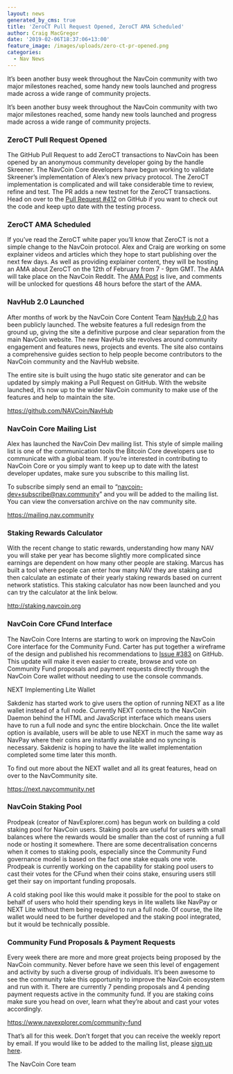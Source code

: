 ```yaml
---
layout: news
generated_by_cms: true
title: 'ZeroCT Pull Request Opened, ZeroCT AMA Scheduled'
author: Craig MacGregor
date: '2019-02-06T18:37:06+13:00'
feature_image: /images/uploads/zero-ct-pr-opened.png
categories:
  - Nav News
---
```

It’s been another busy week throughout the NavCoin community with two major milestones reached, some handy new tools launched and progress made across a wide range of community projects.

<!--more-->

It’s been another busy week throughout the NavCoin community with two major milestones reached, some handy new tools launched and progress made across a wide range of community projects.

### ZeroCT Pull Request Opened

The GitHub Pull Request to add ZeroCT transactions to NavCoin has been opened by an anonymous community developer going by the handle Skreener. The NavCoin Core developers have begun working to validate Skreener’s implementation of Alex’s new privacy protocol. The ZeroCT implementation is complicated and will take considerable time to review, refine and test. The PR adds a new testnet for the ZeroCT transactions. Head on over to the [Pull Request #412](https://github.com/NAVCoin/navcoin-core/pull/412) on GitHub if you want to check out the code and keep upto date with the testing process.

### ZeroCT AMA Scheduled

If you’ve read the ZeroCT white paper you’ll know that ZeroCT is not a simple change to the NavCoin protocol. Alex and Craig are working on some explainer videos and articles which they hope to start publishing over the next few days. As well as providing explainer content, they will be hosting an AMA about ZeroCT on the 12th of February from 7 - 9pm GMT. The AMA will take place on the NavCoin Reddit. The [AMA Post](https://www.reddit.com/r/NavCoin/comments/ankq9s/navcoin_zeroct_ama_tues_feb_12_79_pm_gmt/) is live, and comments will be unlocked for questions 48 hours before the start of the AMA. 

### NavHub 2.0 Launched

After months of work by the NavCoin Core Content Team [NavHub 2.0](https://navhub.org/) has been publicly launched. The website features a full redesign from the ground up, giving the site a definitive purpose and clear separation from the main NavCoin website. The new NavHub site revolves around community engagement and features news, projects and events. The site also contains a comprehensive guides section to help people become contributors to the NavCoin community and the NavHub website. 

The entire site is built using the hugo static site generator and can be updated by simply making a Pull Request on GitHub. With the website launched, it’s now up to the wider NavCoin community to make use of the features and help to maintain the site.

<https://github.com/NAVCoin/NavHub> 

### NavCoin Core Mailing List

Alex has launched the NavCoin Dev mailing list. This style of simple mailing list is one of the communication tools the Bitcoin Core developers use to communicate with a global team. If you’re interested in contributing to NavCoin Core or you simply want to keep up to date with the latest developer updates, make sure you subscribe to this mailing list.

To subscribe simply send an email to “navcoin-dev+subscribe@nav.community” and you will be added to the mailing list. You can view the conversation archive on the nav community site.

<https://mailing.nav.community> 

### Staking Rewards Calculator

With the recent change to static rewards, understanding how many NAV you will stake per year has become slightly more complicated since earnings are dependent on how many other people are staking. Marcus has built a tool where people can enter how many NAV they are staking and then calculate an estimate of their yearly staking rewards based on current network statistics. This staking calculator has now been launched and you can try the calculator at the link below.

<http://staking.navcoin.org>

### NavCoin Core CFund Interface

The NavCoin Core Interns are starting to work on improving the NavCoin Core interface for the Community Fund. Carter has put together a wireframe of the design and published his recommendations to [Issue #383](https://github.com/NAVCoin/navcoin-core/issues/383) on GitHub. This update will make it even easier to create, browse and vote on Community Fund proposals and payment requests directly through the NavCoin Core wallet without needing to use the console commands.

NEXT Implementing Lite Wallet

Sakdeniz has started work to give users the option of running NEXT as a lite wallet instead of a full node. Currently NEXT connects to the NavCoin Daemon behind the HTML and JavaScript interface which means users have to run a full node and sync the entire blockchain. Once the lite wallet option is available, users will be able to use NEXT in much the same way as NavPay where their coins are instantly available and no syncing is necessary. Sakdeniz is hoping to have the lite wallet implementation completed some time later this month.

To find out more about the NEXT wallet and all its great features, head on over to the NavCommunity site.

<https://next.navcommunity.net> 

### NavCoin Staking Pool

Prodpeak (creator of NavExplorer.com) has begun work on building a cold staking pool for NavCoin users. Staking pools are useful for users with small balances where the rewards would be smaller than the cost of running a full node or hosting it somewhere. There are some decentralisation concerns when it comes to staking pools, especially since the Community Fund governance model is based on the fact one stake equals one vote. Prodpeak is currently working on the capability for staking pool users to cast their votes for the CFund when their coins stake, ensuring users still get their say on important funding proposals.

A cold staking pool like this would make it possible for the pool to stake on behalf of users who hold their spending keys in lite wallets like NavPay or NEXT Lite without them being required to run a full node. Of course, the lite wallet would need to be further developed and the staking pool integrated, but it would be technically possible.

### Community Fund Proposals & Payment Requests

Every week there are more and more great projects being proposed by the NavCoin community. Never before have we seen this level of engagement and activity by such a diverse group of individuals. It’s been awesome to see the community take this opportunity to improve the NavCoin ecosystem and run with it. There are currently 7 pending proposals and 4 pending payment requests active in the community fund. If you are staking coins make sure you head on over, learn what they’re about and cast your votes accordingly.

<https://www.navexplorer.com/community-fund>

That’s all for this week. Don’t forget that you can receive the weekly report by email. If you would like to be added to the mailing list, please [sign up here](http://eepurl.com/cGq92z).

The NavCoin Core team
